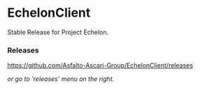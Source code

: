 # EchelonClient
Stable Release for Project Echelon.

### Releases
https://github.com/Asfalto-Ascari-Group/EchelonClient/releases

*or go to 'releases' menu on the right.*
